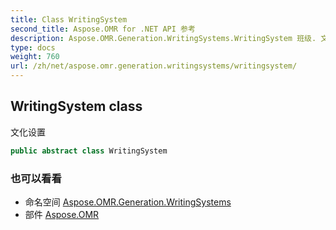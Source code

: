 ```yaml
---
title: Class WritingSystem
second_title: Aspose.OMR for .NET API 参考
description: Aspose.OMR.Generation.WritingSystems.WritingSystem 班级. 文化设置
type: docs
weight: 760
url: /zh/net/aspose.omr.generation.writingsystems/writingsystem/
---
```

## WritingSystem class

文化设置

```csharp
public abstract class WritingSystem
```

### 也可以看看

* 命名空间 [Aspose.OMR.Generation.WritingSystems](../../aspose.omr.generation.writingsystems/)
* 部件 [Aspose.OMR](../../)


